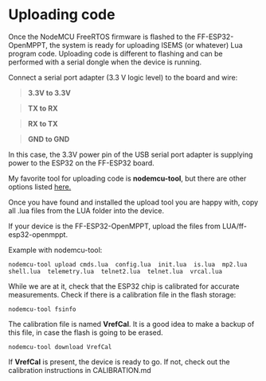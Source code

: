 # Uploading code

Once the NodeMCU FreeRTOS firmware is flashed to the FF-ESP32-OpenMPPT, the system is ready for uploading ISEMS (or whatever) Lua program code. Uploading code is different to flashing and can be performed with a serial dongle when the device is running.

Connect a serial port adapter (3.3 V logic level) to the board and wire:

> **3.3V to 3.3V**

>**TX to RX**

>**RX to TX** 

>**GND to GND** 

In this case, the 3.3V power pin of the USB serial port adapter is supplying power to the ESP32 on the FF-ESP32 board.

My favorite tool for uploading code is **nodemcu-tool**, but there are other
options listed [here.](https://nodemcu.readthedocs.io/en/master/getting-started/)

Once you have found and installed the upload tool you are happy with, copy all .lua files from the LUA folder into the device.

If your device is the FF-ESP32-OpenMPPT, upload the files from LUA/ff-esp32-openmppt.

Example with nodemcu-tool: 

`nodemcu-tool upload cmds.lua  config.lua  init.lua  is.lua  mp2.lua  shell.lua  telemetry.lua  telnet2.lua  telnet.lua  vrcal.lua`

While we are at it, check that the ESP32 chip is calibrated for accurate measurements. Check if there is a calibration file in the flash storage:

`nodemcu-tool fsinfo`

The calibration file is named **VrefCal**. It is a good idea to make a backup of this file, in case the flash is going to be erased.

`nodemcu-tool download VrefCal`

If **VrefCal** is present, the device is ready to go. If not, check out the calibration instructions in CALIBRATION.md

